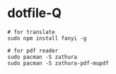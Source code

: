 # dotfile-Q

```shell
# for translate
sudo npm install fanyi -g

# for pdf reader
sudo pacman -S zathura
sudo pacman -S zathura-pdf-mupdf
```
